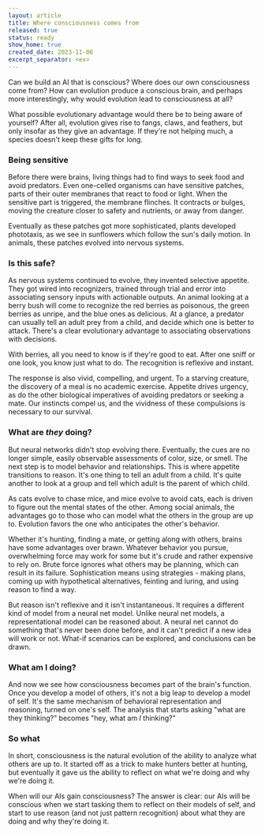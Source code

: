 ```yaml
---
layout: article
title: Where consciousness comes from
released: true
status: ready
show_home: true
created_date: 2023-11-06
excerpt_separator: <ex>
---
```


Can we build an AI that is conscious? Where does our own consciousness
come from?  <!-- start_excerpt -->How can evolution produce a
conscious brain, and perhaps more interestingly, why would evolution
lead to consciousness at all?


What possible evolutionary advantage would there be to being aware of
yourself?<!-- end_excerpt --> After all, evolution gives rise to fangs, claws, and
feathers, but only insofar as they give an advantage. If they're not
helping much, a species doesn't keep these gifts for long.

### Being sensitive

Before there were brains, living things had to find ways to seek food
and avoid predators. Even one-celled organisms can have sensitive
patches, parts of their outer membranes that react to food or
light. When the sensitive part is triggered, the membrane flinches.
It contracts or bulges, moving the creature closer to safety and
nutrients, or away from danger.

Eventually as these patches got more sophisticated, plants developed
phototaxis, as we see in sunflowers which follow the sun's daily motion.
In animals, these patches evolved into nervous systems.

### Is this safe?

As nervous systems continued to evolve, they invented selective
appetite.  They got wired into recognizers, trained through trial and
error into associating sensory inputs with actionable outputs.  An
animal looking at a berry bush will come to recognize the red berries
as poisonous, the green berries as unripe, and the blue ones as
delicious.  At a glance, a predator can usually tell an adult prey
from a child, and decide which one is better to attack. There's a
clear evolutionary advantage to associating observations with
decisions.

With berries, all you need to know is if they're good to eat. After
one sniff or one look, you know just what to do. The recognition is
reflexive and instant. 

The response is also vivid, compelling, and urgent. To a starving
creature, the discovery of a meal is no academic exercise. Appetite
drives urgency, as do the other biological imperatives of avoiding
predators or seeking a mate.  Our instincts compel us, and the
vividness of these compulsions is necessary to our survival.


### What are *they* doing?

But neural networks didn't stop evolving there. Eventually, the cues
are no longer simple, easily observable assessments of color, size, or
smell.  The next step is to model behavior and relationships.  This is
where appetite transitions to reason. It's one thing to tell an adult
from a child. It's quite another to look at a group and tell which
adult is the parent of which child.

As cats evolve to chase mice, and mice evolve to avoid cats, each is
driven to figure out the mental states of the other. Among social
animals, the advantages go to those who can model what the others in
the group are up to. Evolution favors the one who anticipates the
other's behavior.

Whether it's hunting, finding a mate, or getting along with others,
brains have some advantages over brawn. Whatever behavior you pursue,
overwhelming force may work for some but it's crude and rather
expensive to rely on. Brute force ignores what others may be planning,
which can result in its failure.  Sophistication means using
strategies - making plans, coming up with hypothetical alternatives,
feinting and luring, and using reason to find a way.

But reason isn't reflexive and it isn't instantaneous. It requires a
different kind of model from a neural net model. Unlike neural net
models, a representational model can be reasoned about. A neural net
cannot do something that's never been done before, and it can't
predict if a new idea will work or not. What-if scenarios can be
explored, and conclusions can be drawn.


### What am I doing?

And now we see how consciousness becomes part of the brain's function.
Once you develop a model of others, it's not a big leap to develop a
model of self. It's the same mechanism of behavioral representation
and reasoning, turned on one's self.  The analysis that starts asking
"what are they thinking?"  becomes "hey, what am *I* thinking?"

### So what

In short, consciousness is the natural evolution of the ability to
analyze what others are up to. It started off as a trick to make
hunters better at hunting, but eventually it gave us the ability to
reflect on what we're doing and why we're doing it.

When will our AIs gain consciousness? The answer is clear: our AIs
will be conscious when we start tasking them to reflect on their
models of self, and start to use reason (and not just pattern
recognition) about what they are doing and why they're doing it.
